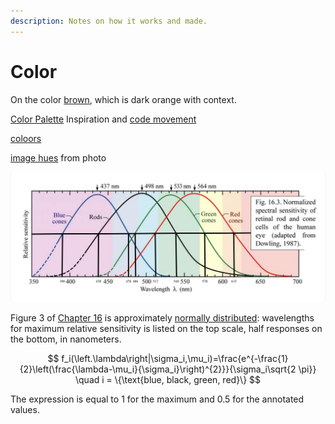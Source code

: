 ```yaml
---
description: Notes on how it works and made.
---
```


# Color

On the color [brown](https://www.youtube.com/watch?v=wh4aWZRtTwU), which is dark orange with context.

[Color Palette](https://colorsinspo.com/) Inspiration and [code movement](https://copypalette.netlify.com/)

[coloors ](https://coolors.co/)

[image hues](https://imagehues.com/) from photo

![Schubert 2018 figure annotated with left and right half response values](../.gitbook/assets/image%20%281%29.png)

Figure 3 of [Chapter 16](https://www.ecse.rpi.edu/~schubert/Light-Emitting-Diodes-dot-org/Sample-Chapter.pdf) is approximately [normally distributed](https://en.wikipedia.org/wiki/Normal_distribution): wavelengths for maximum relative sensitivity is listed on the top scale, half responses on the bottom, in nanometers.

$$
f_i(\left.\lambda\right|\sigma_i,\mu_i)=\frac{e^{-\frac{1}{2}\left(\frac{\lambda-\mu_i}{\sigma_i}\right)^{2}}}{\sigma_i\sqrt{2 \pi}} \quad i = \{\text{blue, black, green, red}\}
$$

The expression is equal to $1$ for the maximum and $0.5$ for the annotated values. 

